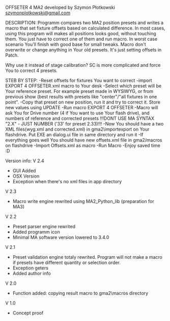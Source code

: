 OFFSETER 4 MA2 developed by Szymon Płotkowski
szymonplotkowski@gmail.com

DESCRIPTION:
Programm compares two MA2 position presets and writes a macro that set fixture offsets based on calculated difference.
In most cases, using this program will makes all positions looks good, without touching them.
You just have to correct one of them and run macro. In worst case scenario You'll finish with good base for small tweaks.
Macro don't overwrite or change anything in Your old presets. It's just setting offsets in Patch.

Why use it instead of stage calibration?
SC is more complicated and force You to correct 4 presets.


STEB BY STEP:
-Reset offsets for fixtures You want to correct
-import EXPORT 4 OFFSETER.xml macro to Your desk
-Select which preset will be Your reference preset. For example preset made in WYSIWYG, or from previous show (best results with presets like "center"/"all fixtures in one point". 
-Copy that preset on new position, run it and try to correct it. Store new values using UPDATE
-Run macro EXPORT 4 OFFSETER
-Macro will ask You for Drive number (4 if You want to use Your flash drive), and numbers of reference and corrected presets !!!DONT USE MA SYNTAX "2.X" - JUST NUMBER ('33' for preset 2.33)!!!
-Now You should have a two XML files(wyg.xml and corrected.xml) in gma2\importexport on Your flashdrive. Put EXE an dialog.ui file in same directory and run it 
-If everything goes well You should have new offsets.xml file in gma2/macros on flashdrive
-Import Offsets.xml as macro
-Run Macro
-Enjoy saved time :D 


Version info:
V 2.4
- GUI Added
- OSX Version
- Exception when there's no xml files in app directory 

V 2.3
- Macro write engine rewrited using MA2_Python_lib (preparation for MA3)

V 2.2
- Preset parser engine rewrited 
- Added programm icon
- Minimal MA software version lowered to 3.4.0

V 2.1
- Preset validation engine totaly rewrited. Program will not make a macro if presets have different quantity or selection order. 
- Exception geters
- Added author info

V 2.0
- Function added: copying result macro to gma2\macros directory

V 1.0
- Concept proof


